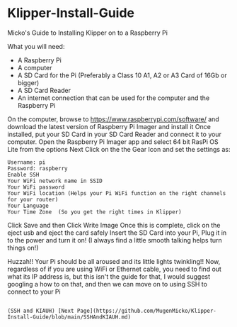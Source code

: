 # Klipper-Install-Guide
Micko's Guide to Installing Klipper on to a Raspberry Pi

What you will need:
  - A Raspberry Pi
  - A computer
  - A SD Card for the Pi (Preferably a Class 10 A1, A2 or A3 Card of 16Gb or bigger)
  - A SD Card Reader
  - An internet connection that can be used for the computer and the Raspberry Pi
  
 On the computer, browse to https://www.raspberrypi.com/software/ and download the latest version of Raspberry Pi Imager and install it
 Once installed, put your SD Card in your SD Card Reader and connect it to your computer.
 Open the Raspberry Pi Imager app and select 64 bit RasPi OS Lite from the options
 Next Click on the the Gear Icon and set the settings as:
 
    Username: pi
    Password: raspberry
    Enable SSH
    Your WiFi network name in SSID
    Your WiFi password
    Your WiFi location (Helps your Pi WiFi function on the right channels for your router)
    Your Language
    Your Time Zone  (So you get the right times in Klipper)
 
 Click Save and then Click Write Image
 Once this is complete, click on the eject usb and eject the card safely
 Insert the SD Card into your Pi, Plug it in to the power and turn it on! (I always find a little smooth talking helps turn things on!)
 
 Huzzah!! Your Pi should be all aroused and its little lights twinkling!!
 Now, regardless of if you are using WiFi or Ethernet cable, you need to find out what its IP address is, but this isn't the guide for that, I would suggest googling a how to on that, and then we can move on to using SSH to connect to your Pi

                                                                                                                                             (SSH and KIAUH) [Next Page](https://github.com/MugenMicko/Klipper-Install-Guide/blob/main/SSHAndKIAUH.md)
